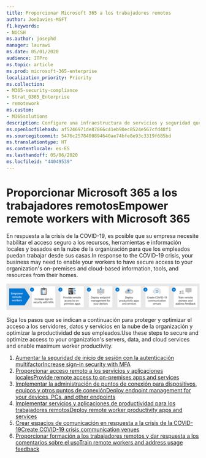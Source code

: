 ```yaml
---
title: Proporcionar Microsoft 365 a los trabajadores remotos
author: JoeDavies-MSFT
f1.keywords:
- NOCSH
ms.author: josephd
manager: laurawi
ms.date: 05/01/2020
audience: ITPro
ms.topic: article
ms.prod: microsoft-365-enterprise
localization_priority: Priority
ms.collection:
- M365-security-compliance
- Strat_O365_Enterprise
- remotework
ms.custom:
- M365solutions
description: Configure una infraestructura de servicios y seguridad que permita a los empleados trabajar de forma remota desde cualquier lugar y en cualquier momento.
ms.openlocfilehash: af5246971de87866c41eb90ec8524e567cfd48f1
ms.sourcegitcommit: 5476c2578400894640ae74bfe8e93c3319f685bd
ms.translationtype: HT
ms.contentlocale: es-ES
ms.lasthandoff: 05/06/2020
ms.locfileid: "44049539"
---
```

# <a name="empower-remote-workers-with-microsoft-365"></a><span data-ttu-id="44062-103">Proporcionar Microsoft 365 a los trabajadores remotos</span><span class="sxs-lookup"><span data-stu-id="44062-103">Empower remote workers with Microsoft 365</span></span>

<span data-ttu-id="44062-104">En respuesta a la crisis de la COVID-19, es posible que su empresa necesite habilitar el acceso seguro a los recursos, herramientas e información locales y basados en la nube de la organización para que los empleados puedan trabajar desde sus casas.</span><span class="sxs-lookup"><span data-stu-id="44062-104">In response to the COVID-19 crisis, your business may need to enable your workers to have secure access to your organization's on-premises and cloud-based information, tools, and resources from their homes.</span></span> 

![Los pasos para proporcionar Microsoft 365 a los trabajadores remotos](../media/empower-people-to-work-remotely/remote-workers-step-grid.png)

<span data-ttu-id="44062-106">Siga los pasos que se indican a continuación para proteger y optimizar el acceso a los servidores, datos y servicios en la nube de la organización y optimizar la productividad de sus empleados.</span><span class="sxs-lookup"><span data-stu-id="44062-106">Use these steps to secure and optimize access to your organization's servers, data, and cloud services and enable maximum worker productivity.</span></span>

1. [<span data-ttu-id="44062-107">Aumentar la seguridad de inicio de sesión con la autenticación multifactor</span><span class="sxs-lookup"><span data-stu-id="44062-107">Increase sign-in security with MFA</span></span>](empower-people-to-work-remotely-secure-sign-in.md)
2. [<span data-ttu-id="44062-108">Proporcionar acceso remoto a los servicios y aplicaciones locales</span><span class="sxs-lookup"><span data-stu-id="44062-108">Provide remote access to on-premises apps and services</span></span>](empower-people-to-work-remotely-remote-access.md)
3. [<span data-ttu-id="44062-109">Implementar la administración de puntos de conexión para dispositivos, equipos y otros puntos de conexión</span><span class="sxs-lookup"><span data-stu-id="44062-109">Deploy endpoint management for your devices, PCs, and other endpoints</span></span>](empower-people-to-work-remotely-manage-endpoints.md)
4. [<span data-ttu-id="44062-110">Implementar servicios y aplicaciones de productividad para los trabajadores remotos</span><span class="sxs-lookup"><span data-stu-id="44062-110">Deploy remote worker productivity apps and services</span></span>](empower-people-to-work-remotely-teams-productivity-apps.md)
5. [<span data-ttu-id="44062-111">Crear espacios de comunicación en respuesta a la crisis de la COVID-19</span><span class="sxs-lookup"><span data-stu-id="44062-111">Create COVID-19 crisis communication venues</span></span>](empower-people-to-work-remotely-communication-venues.md)
6. [<span data-ttu-id="44062-112">Proporcionar formación a los trabajadores remotos y dar respuesta a los comentarios sobre el uso</span><span class="sxs-lookup"><span data-stu-id="44062-112">Train remote workers and address usage feedback</span></span>](empower-people-to-work-remotely-train-monitor-usage.md)

